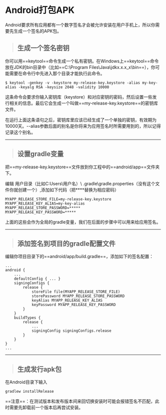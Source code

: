 # Android打包APK
Android要求所有应用都有一个数字签名才会被允许安装在用户手机上，所以你需要先生成一个签名的APK包。
> ## 生成一个签名密钥
你可以用==keytool==命令生成一个私有密钥。在Windows上==keytool==命令放在JDK的bin目录中（比如==C:\Program Files\Java\jdkx.x.x_x\bin==），你可能需要在命令行中先进入那个目录才能执行此命令。
```
$ keytool -genkey -v -keystore my-release-key.keystore -alias my-key-alias -keyalg RSA -keysize 2048 -validity 10000
```
这条命令会要求你输入密钥库（keystore）和对应密钥的密码，然后设置一些发行相关的信息。最后它会生成一个叫做==my-release-key.keystore==的密钥库文件。

在运行上面这条语句之后，密钥库里应该已经生成了一个单独的密钥，有效期为10000天。--alias参数后面的别名是你将来为应用签名时所需要用到的，所以记得记录这个别名。

---
> ## 设置gradle变量
把==my-release-key.keystore==文件放到你工程中的==android/app==文件夹下。

编辑 用户目录（比如C:Users\用户名）\ .gradle\gradle.properties（没有这个文件你就创建一个）,添加如下代码（把****替换为相应密码）
```
MYAPP_RELEASE_STORE_FILE=my-release-key.keystore
MYAPP_RELEASE_KEY_ALIAS=my-key-alias
MYAPP_RELEASE_STORE_PASSWORD=*****
MYAPP_RELEASE_KEY_PASSWORD=*****
```
上面的这些会作为全局的gradle变量，我们在后面的步骤中可以用来给应用签名。

---
> ## 添加签名到项目的gradle配置文件
编辑你项目目录下的==android/app/build.gradle==，添加如下的签名配置：
```
...
android {
    ...
    defaultConfig { ... }
    signingConfigs {
        release {
            storeFile file(MYAPP_RELEASE_STORE_FILE)
            storePassword MYAPP_RELEASE_STORE_PASSWORD
            keyAlias MYAPP_RELEASE_KEY_ALIAS
            keyPassword MYAPP_RELEASE_KEY_PASSWORD
        }
    }
    buildTypes {
        release {
            ...
            signingConfig signingConfigs.release
        }
    }
}
...
```
---

> ## 生成发行apk包
在Android目录下输入
```
gradlew installRelease
```
==注意==：在测试版本和发布版本间来回切换安装时可能会报错签名不匹配，此时需要先卸载前一个版本后再尝试安装。